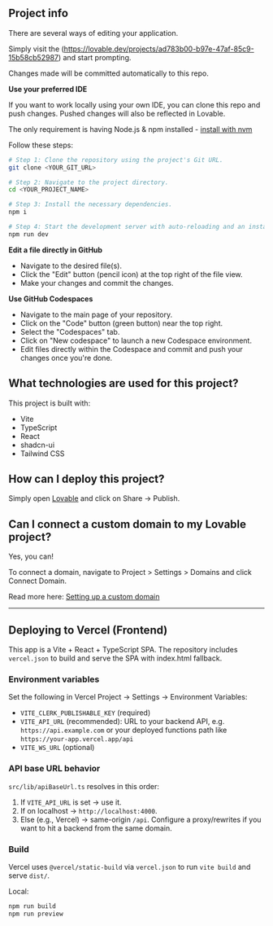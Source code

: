 ## Project info


There are several ways of editing your application.


Simply visit the (https://lovable.dev/projects/ad783b00-b97e-47af-85c9-15b58cb52987) and start prompting.

Changes made will be committed automatically to this repo.

**Use your preferred IDE**

If you want to work locally using your own IDE, you can clone this repo and push changes. Pushed changes will also be reflected in Lovable.

The only requirement is having Node.js & npm installed - [install with nvm](https://github.com/nvm-sh/nvm#installing-and-updating)

Follow these steps:

```sh
# Step 1: Clone the repository using the project's Git URL.
git clone <YOUR_GIT_URL>

# Step 2: Navigate to the project directory.
cd <YOUR_PROJECT_NAME>

# Step 3: Install the necessary dependencies.
npm i

# Step 4: Start the development server with auto-reloading and an instant preview.
npm run dev
```

**Edit a file directly in GitHub**

- Navigate to the desired file(s).
- Click the "Edit" button (pencil icon) at the top right of the file view.
- Make your changes and commit the changes.

**Use GitHub Codespaces**

- Navigate to the main page of your repository.
- Click on the "Code" button (green button) near the top right.
- Select the "Codespaces" tab.
- Click on "New codespace" to launch a new Codespace environment.
- Edit files directly within the Codespace and commit and push your changes once you're done.

## What technologies are used for this project?

This project is built with:

- Vite
- TypeScript
- React
- shadcn-ui
- Tailwind CSS

## How can I deploy this project?

Simply open [Lovable](https://lovable.dev/projects/ad783b00-b97e-47af-85c9-15b58cb52987) and click on Share -> Publish.

## Can I connect a custom domain to my Lovable project?

Yes, you can!

To connect a domain, navigate to Project > Settings > Domains and click Connect Domain.

Read more here: [Setting up a custom domain](https://docs.lovable.dev/tips-tricks/custom-domain#step-by-step-guide)

---

## Deploying to Vercel (Frontend)

This app is a Vite + React + TypeScript SPA. The repository includes `vercel.json` to build and serve the SPA with index.html fallback.

### Environment variables

Set the following in Vercel Project → Settings → Environment Variables:

- `VITE_CLERK_PUBLISHABLE_KEY` (required)
- `VITE_API_URL` (recommended): URL to your backend API, e.g. `https://api.example.com` or your deployed functions path like `https://your-app.vercel.app/api`
- `VITE_WS_URL` (optional)

### API base URL behavior

`src/lib/apiBaseUrl.ts` resolves in this order:

1. If `VITE_API_URL` is set → use it.
2. If on localhost → `http://localhost:4000`.
3. Else (e.g., Vercel) → same-origin `/api`. Configure a proxy/rewrites if you want to hit a backend from the same domain.

### Build

Vercel uses `@vercel/static-build` via `vercel.json` to run `vite build` and serve `dist/`.

Local:

```sh
npm run build
npm run preview
```

